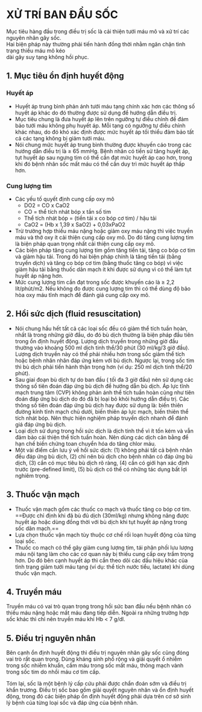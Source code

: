 # XỬ TRÍ BAN ĐẦU SỐC  
Mục tiêu hàng đầu trong điều trị sốc là cải thiện tưới máu mô và xử trí các nguyên nhân gây sốc.  
Hai biện pháp này thường phải tiến hành đồng thời nhằm ngăn chận tình trạng thiếu máu mô kéo  
dài gây suy tạng không hồi phục.  
## 1. Mục tiêu ổn định huyết động  
### Huyết áp  
- Huyết áp trung bình phản ánh tưới máu tạng chính xác hơn các thông số huyết áp khác do đó thường được sử dụng để hướng dẫn điều trị.  
- Mục tiêu chung là đưa huyết áp lên trên ngưỡng tự điều chỉnh để đảm bảo tưới máu không phụ huyết áp. Mỗi tạng có ngưỡng tự điều chỉnh khác nhau, do đó khó xác định được mức huyết áp tối thiểu đảm bảo tất cả các tạng không bị giảm tưới máu.  
- Nói chung mức huyết áp trung bình thường được khuyến cáo trong các hướng dẫn điều trị là ≥ 65 mmHg. Bệnh nhân có tiền sử tăng huyết áp, tụt huyết áp sau ngưng tim có thể cần đạt mức huyết áp cao hơn, trong khi đó bệnh nhân sốc mất máu có thể cần duy trì mức huyết áp thấp hơn.  
### Cung lượng tim  
- Các yếu tố quyết định cung cấp oxy mô  
	- DO2 = CO x CaO2  
	- CO = thể tích nhát bóp x tần số tim  
	- Thể tích nhát bóp = (tiền tải x co bóp cơ tim) / hậu tải  
	- CaO2 = (Hb x 1,39 x SaO2) + 0,03xPaO2  
- Trừ trường hợp thiếu máu nặng hoặc giảm oxy máu nặng thì việc truyền máu và thở oxy ít cải thiện cung cấp oxy mô. Do đó tăng cung lượng tim là biện pháp quan trọng nhất cải thiện cung cấp oxy mô.  
- Các biện pháp tăng cung lượng tim gồm tăng tiền tải, tăng co bóp cơ tim và giảm hậu tải. Trong đó hai biện pháp chính là tăng tiền tải (bằng truyền dịch) và tăng co bóp cơ tim (bằng thuốc tăng co bóp) vì việc giảm hậu tải bằng thuốc dãn mạch ít khi được sử dụng vì có thể làm tụt huyết áp nặng hơn.  
- Mức cung lượng tim cần đạt trong sốc được khuyến cáo là ≥ 2,2 lít/phút/m2. Nếu không đo được cung lượng tim thì có thể dùng độ bão hòa oxy máu tĩnh mạch để đánh giá cung cấp oxy mô.  
## 2. Hồi sức dịch (fluid resuscitation)  
- Nói chung hầu hết tất cả các loại sốc đều có giảm thể tích tuần hoàn, nhất là trong những giờ đầu, do đó bù dịch thường là biện pháp đầu tiên trong ổn định huyết động. Lượng dịch truyền trong những giờ đầu thường vào khoảng 500 ml dịch tinh thể/30 phút (30 ml/kg/3 giờ đầu). Lượng dịch truyền này có thể phải nhiều hơn trong sốc giảm thể tích hoặc bệnh nhân nhân đáp ứng kém với bù dịch. Ngược lại, trong sốc tim thì bù dịch phải tiến hành thận trọng hơn (ví dụ: 250 ml dịch tinh thể/20 phút).  
- Sau giai đoạn bù dịch tự do ban đầu ( tối đa 3 giờ đầu) nên sử dụng các thông số tiên đoán đáp ứng bù dịch đề hướng dẫn bù dịch. Áp lực tĩnh mạch trung tâm (CVP) không phản ánh thể tích tuần hoàn cũng như tiên đoán đáp ứng bù dịch do đó đã bị loại bỏ khỏi hướng dẫn điều trị. Các thông số tiên đoán đáp ứng bù dịch hay được sử dụng là: biến thiên đường kính tĩnh mạch chủ dưới, biến thiên áp lực mạch, biến thiên thể tích nhát bóp. Nên thực hiện nghiệm pháp truyền dịch nhanh để đánh giá đáp ứng bù dịch.  
- Loại dịch sử dụng trong hồi sức dịch là dịch tinh thể vì ít tốn kém và vẫn đảm bảo cải thiện thể tích tuần hoàn. Nên dùng các dịch cân bằng để hạn chế biến chứng toan chuyển hóa do tăng chlor máu.  
- Một vài điểm cần lưu ý về hồi sức dịch: (1) không phải tất cả bệnh nhân đều đáp ứng bù dịch, (2) chỉ nên bù dịch cho bệnh nhân có đáp ứng bù dịch, (3) cần có mục tiêu bù dịch rõ ràng, (4) cần có giới hạn xác định trước (pre-defined limit), (5) bù dịch có thể có những tác dụng bất lợi nghiêm trọng.  
## 3. Thuốc vận mạch  
- Thuốc vận mạch gồm các thuốc co mạch và thuốc tăng co bóp cơ tim. ==Được chỉ định khi đã bù đủ dịch (30ml/kg) nhưng không nâng được huyết áp hoặc dùng đồng thời với bù dịch khi tụt huyết áp nặng trong sốc dãn mạch.==  
- Lựa chọn thuốc vận mạch tùy thuộc cơ chế rối loạn huyết động của từng loại sốc.  
- Thuốc co mạch có thể gây giảm cung lượng tim, tái phân phối lưu lượng máu nội tạng làm cho các cơ quan này bị thiếu cung cấp oxy trầm trọng hơn. Do đó bên cạnh huyết áp thì cần theo dõi các dấu hiệu khác của tình trạng giảm tưới máu tạng (ví dụ: thể tích nước tiểu, lactate) khi dùng thuốc vận mạch.  
## 4. Truyền máu  
Truyền máu có vai trò quan trọng trong hồi sức ban đầu nếu bệnh nhân có thiếu máu nặng hoặc mất máu đang tiếp diễn. Ngoài ra những trường hợp sốc khác thì chỉ nên truyền máu khi Hb < 7 g/dl.  
## 5. Điều trị nguyên nhân  
Bên cạnh ổn định huyết động thì điều trị nguyên nhân gây sốc cũng đóng vai trò rất quan trọng. Dùng kháng sinh phổ rộng và giải quyết ổ nhiễm trong sốc nhiễm khuẩn, cầm máu trong sốc mất máu, thông mạch vành trong sốc tim do nhồi máu cơ tim cấp.  
  
Tóm lại, sốc là một bệnh lý cấp cứu phải được chẩn đoán sớm và điều trị khẩn trương. Điều trị sốc bao gồm giải quyết nguyên nhân và ổn định huyết động, trong đó các biện pháp ổn định huyết động phải dựa trên cơ sở sinh lý bệnh của từng loại sốc và đáp ứng của bệnh nhân.